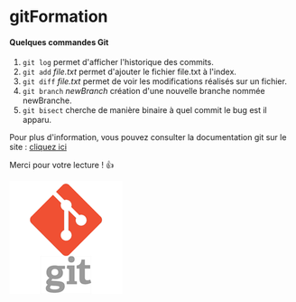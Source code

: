 # gitFormation

#### Quelques commandes Git

1. ```git log``` permet d'afficher l'historique des commits. 
2. ```git add``` *file.txt* permet d'ajouter le fichier file.txt à 
l'index.
3. ```git diff``` *file.txt* permet de voir les modifications réalisés 
sur 
un fichier.
4. ```git branch``` *newBranch* création d'une nouvelle branche nommée 
newBranche.
5. ```git bisect``` cherche de manière binaire à quel commit le bug 
est 
il apparu.

Pour plus d'information, vous pouvez consulter la documentation git sur 
le site : [cliquez ici](https://git-scm.com/docs)

Merci pour votre lecture ! :+1:


![GitHub Logo](logo.png)

